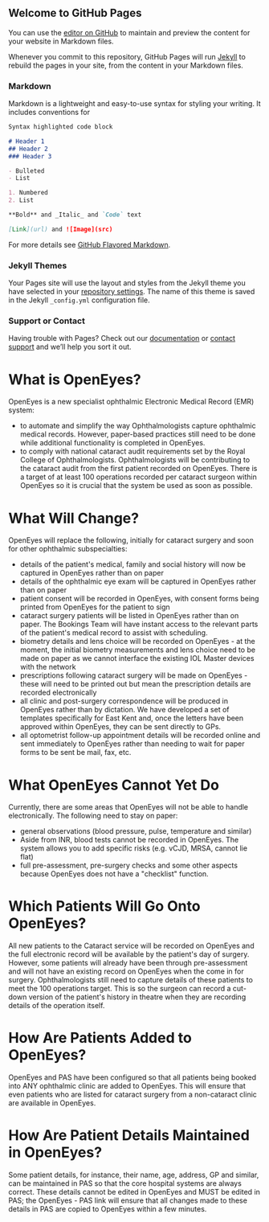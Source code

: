 ## Welcome to GitHub Pages

You can use the [editor on GitHub](https://github.com/FiviumAustralia/FiviumAustralia.github.io/edit/master/index.md) to maintain and preview the content for your website in Markdown files.

Whenever you commit to this repository, GitHub Pages will run [Jekyll](https://jekyllrb.com/) to rebuild the pages in your site, from the content in your Markdown files.

### Markdown

Markdown is a lightweight and easy-to-use syntax for styling your writing. It includes conventions for

```markdown
Syntax highlighted code block

# Header 1
## Header 2
### Header 3

- Bulleted
- List

1. Numbered
2. List

**Bold** and _Italic_ and `Code` text

[Link](url) and ![Image](src)
```

For more details see [GitHub Flavored Markdown](https://guides.github.com/features/mastering-markdown/).

### Jekyll Themes

Your Pages site will use the layout and styles from the Jekyll theme you have selected in your [repository settings](https://github.com/FiviumAustralia/FiviumAustralia.github.io/settings). The name of this theme is saved in the Jekyll `_config.yml` configuration file.

### Support or Contact

Having trouble with Pages? Check out our [documentation](https://help.github.com/categories/github-pages-basics/) or [contact support](https://github.com/contact) and we’ll help you sort it out.

# What is OpenEyes?
OpenEyes is a new specialist ophthalmic Electronic Medical Record (EMR) system:
* to automate and simplify the way Ophthalmologists capture ophthalmic medical records. However, paper-based practices still need to be done while additional functionality is completed in OpenEyes. 
* to comply with national cataract audit requirements set by the Royal College of Ophthalmologists. Ophthalmologists will be contributing to the cataract audit from the first patient recorded on OpenEyes. There is a target of at least 100 operations recorded per cataract surgeon within OpenEyes so it is crucial that the system be used as soon as possible. 

# What Will Change?
OpenEyes will replace the following, initially for cataract surgery and soon for other ophthalmic subspecialties:
* details of the patient's medical, family and social history will now be captured in OpenEyes rather than on paper 
* details of the ophthalmic eye exam will be captured in OpenEyes rather than on paper 
* patient consent will be recorded in OpenEyes, with consent forms being printed from OpenEyes for the patient to sign 
* cataract surgery patients will be listed in OpenEyes rather than on paper. The Bookings Team will have instant access to the relevant parts of the patient's medical record to assist with scheduling. 
* biometry details and lens choice will be recorded on OpenEyes - at the moment, the initial biometry measurements and lens choice need to be made on paper as we cannot interface the existing IOL Master devices with the network 
* prescriptions following cataract surgery will be made on OpenEyes - these will need to be printed out but mean the prescription details are recorded electronically 
* all clinic and post-surgery correspondence will be produced in OpenEyes rather than by dictation. We have developed a set of templates specifically for East Kent and, once the letters have been approved within OpenEyes, they can be sent directly to GPs. 
* all optometrist follow-up appointment details will be recorded online and sent immediately to OpenEyes rather than needing to wait for paper forms to be sent be mail, fax, etc. 

# What OpenEyes Cannot Yet Do
Currently, there are some areas that OpenEyes will not be able to handle electronically. The following need to stay on paper: 
* general observations (blood pressure, pulse, temperature and similar) 
* Aside from INR, blood tests cannot be recorded in OpenEyes. The system allows you to add specific risks (e.g. vCJD, MRSA, cannot lie flat) 
* full pre-assessment, pre-surgery checks and some other aspects because OpenEyes does not have a "checklist" function. 

# Which Patients Will Go Onto OpenEyes?
All new patients to the Cataract service will be recorded on OpenEyes and the full electronic record will be available by the patient's day of surgery. However, some patients will already have been through pre-assessment and will not have an existing record on OpenEyes when the come in for surgery. Ophthalmologists still need to capture details of these patients to meet the 100 operations target. This is so the surgeon can record a cut-down version of the patient's history in theatre when they are recording details of the operation itself.

# How Are Patients Added to OpenEyes?
OpenEyes and PAS have been configured so that all patients being booked into ANY ophthalmic clinic are added to OpenEyes. This will ensure that even patients who are listed for cataract surgery from a non-cataract clinic are available in OpenEyes.

# How Are Patient Details Maintained in OpenEyes?
Some patient details, for instance, their name, age, address, GP and similar, can be maintained in PAS so that the core hospital systems are always correct. These details cannot be edited in OpenEyes and MUST be edited in PAS; the OpenEyes - PAS link will ensure that all changes made to these details in PAS are copied to OpenEyes within a few minutes.

